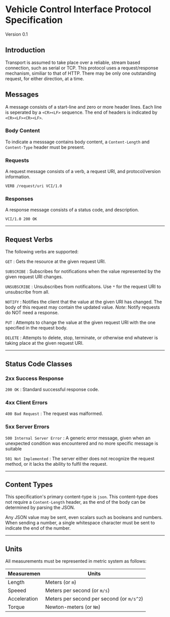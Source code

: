 # Vehicle Control Interface Protocol Specification

Version 0.1

## Introduction

Transport is assumed to take place over a reliable, stream based connection, such as serial or TCP.  This protocol uses a request/response mechanism, similiar to that of HTTP.  There may be only one outstanding request, for either direction, at a time.

## Messages

A message consists of a start-line and zero or more header lines.  Each line is seperated by a `<CR><LF>` sequence.  The end of headers is indicated by `<CR><LF><CR><LF>`.

### Body Content

To indicate a messsage contains body content, a `Content-Length` and `Content-Type` header must be present.

### Requests

A request message consists of a verb, a request URI, and protocol/version information.

`
VERB /request/uri VCI/1.0
`

### Responses

A response message consists of a status code, and description.

`
VCI/1.0 200 OK
`

------------------------

## Request Verbs

The following verbs are supported:

`GET`
: Gets the resource at the given request URI.

`SUBSCRIBE`
: Subscribes for notifications when the value represented by the given request URI changes.

`UNSUBSCRIBE`
: Unsubscribes from notificaitons.  Use `*` for the request URI to unsubscribe from all.

`NOTIFY`
: Notifies the client that the value at the given URI has changed.  The body of this request may contain the updated value. *Note*: Notify requests do NOT need a response.

`PUT`
: Attempts to change the value at the given request URI with the one specified in the request body.

`DELETE`
: Attempts to delete, stop, terminate, or otherwise end whatever is taking place at the given request URI.

------------------------

## Status Code Classes

### **2xx Success Response**

`200 OK`
: Standard successful response code.

### **4xx Client Errors**

`400 Bad Request`
: The request was malformed.

### **5xx Server Errors**

`500 Internal Server Error`
: A generic error message, given when an unexpected condition was encountered and no more specific message is suitable

`501 Not Implemented`
: The server either does not recognize the request method, or it lacks the ability to fulfil the request.

------------------------

## Content Types

This specification's primary content-type is `json`.  This content-type does not require a `Content-Length` header, as the end of the body can be determined by parsing the JSON.

Any JSON value may be sent, even scalars such as booleans and numbers.  When sending a number, a single whitespace character must be sent to indicate the end of the number.

------------------------

## Units

All measurements must be represented in metric system as follows:

| Measuremen    | Units                                         |
| --------------| ----------------------------------------------|
| Length        | Meters (or `m`)                               |
| Speeed        | Meters per second (or `m/s`)                  |
| Acceleration  | Meters per second per second (or `m/s^2`)     |
| Torque        | Newton-meters (or `Nm`)                       |
